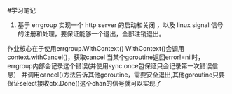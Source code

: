 #学习笔记
1. 基于 errgroup 实现一个 http server 的启动和关闭 ，以及 linux signal 信号的注册和处理，要保证能够一个退出，全部注销退出。

作业核心在于使用errgroup.WithContext()
WithContext()会调用context.withCancel()，获取cancel
当某个goroutine返回error!=nil时，errgroup内部会记录这个错误(并使用sync.once包保证只会记录第一次错误信息）
并调用cancel()方法告诉其他goroutine，需要安全退出,其他goroutine只要保证select接收ctx.Done()这个chan的信号就可以实现了